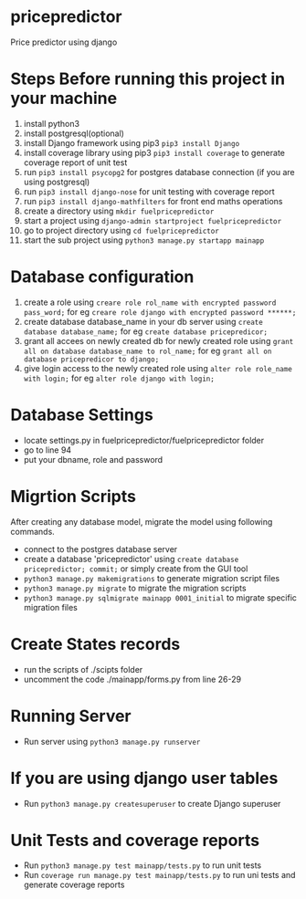 # pricepredictor

Price predictor using django

# Steps Before running this project in your machine

1.  install python3
2.  install postgresql(optional)
3.  install Django framework using pip3 `pip3 install Django`
5.  install coverage library using pip3 `pip3 install coverage` to generate coverage report of unit test
6.  run `pip3 install psycopg2` for postgres database connection (if you are using postgresql)
7.  run `pip3 install django-nose` for unit testing with coverage report
8.  run `pip3 install django-mathfilters` for front end maths operations
9.  create a directory using `mkdir fuelpricepredictor`
10. start a project using `django-admin startproject fuelpricepredictor`
11. go to project directory using `cd fuelpricepredictor`
12. start the sub project using `python3 manage.py startapp mainapp`

# Database configuration

1.  create a role using `creare role rol_name with encrypted password pass_word;`
    for eg `creare role django with encrypted password ******;`
2.  create database database_name in your db server using `create database database_name;`
    for eg `create database pricepredicor;`
3.  grant all accees on newly created db for newly created role using `grant all on database database_name to rol_name;`
    for eg `grant all on database pricepredicor to django;`
4.  give login access to the newly created role using `alter role role_name with login;`
    for eg `alter role django with login;`

# Database Settings

- locate settings.py in fuelpricepredictor/fuelpricepredictor folder
- go to line 94
- put your dbname, role and password

# Migrtion Scripts

After creating any database model, migrate the model using following commands.

- connect to the postgres database server
- create a database 'pricepredictor' using `create database pricepredictor; commit;` or simply create from the GUI tool
- `python3 manage.py makemigrations` to generate migration script files
- `python3 manage.py migrate` to migrate the migration scripts
- `python3 manage.py sqlmigrate mainapp 0001_initial` to migrate specific migration files

# Create States records

- run the scripts of ./scipts folder
- uncomment the code ./mainapp/forms.py from line 26-29

# Running Server

- Run server using `python3 manage.py runserver`

# If you are using django user tables

- Run `python3 manage.py createsuperuser` to create Django superuser

# Unit Tests and coverage reports

- Run `python3 manage.py test mainapp/tests.py` to run unit tests
- Run `coverage run manage.py test mainapp/tests.py` to run uni tests and generate coverage reports
